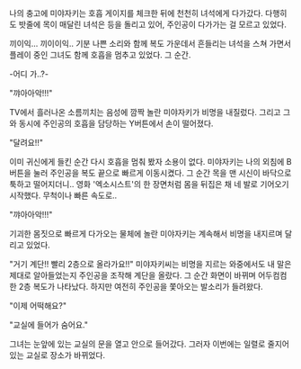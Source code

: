 나의 충고에 미야자키는 호흡 게이지를 체크한 뒤에 천천히 녀석에게 다가갔다.
다행히도 밧줄에 목이 매달린 녀석은 등을 돌리고 있어, 주인공이 다가가는 걸 모르고 있었다.

끼이익... 끼이이익..
기분 나쁜 소리와 함께 복도 가운데서 흔들리는 녀석을 스쳐 가면서 플레이 중인 그녀도 함께 호흡을 멈추고 있었다.
그 순간.

-어디 가..?- 

"꺄아아악!!!" 

TV에서 흘러나온 소름끼치는 음성에 깜짝 놀란 미야자키가 비명을 내질렀다. 그리고 그와 동시에 주인공의 호흡을 담당하는 Y버튼에서 손이 떨어졌다.

"달려요!!" 

이미 귀신에게 들킨 순간 다시 호흡을 멈춰 봤자 소용이 없다.
미야자키는 나의 외침에 B버튼을 눌러 주인공을 복도 끝으로 빠르게 이동시켰다.
그 순간 목을 맨 시신이 바닥으로 툭하고 떨어지더니..
영화 '엑소시스트'의 한 장면처럼 몸을 뒤집은 채 네 발로 기어오기 시작했다.
무척이나 빠른 속도로..

"꺄아아악!!!" 

기괴한 몸짓으로 빠르게 다가오는 물체에 놀란 미야자키는 계속해서 비명을 내지르며 달리고 있었다.

"거기 계단!! 빨리 2층으로 올라가요!!" 
미야자키씨는 비명을 지르는 와중에서도 내 말은 제대로 알아들었는지 주인공을 조작해 계단을 올랐다.
그 순간 화면이 바뀌며 어두컴컴한 2층 복도가 나타났다.
하지만 여전히 주인공을 쫓아오는 발소리가 들려왔다.

"이제 어떡해요?" 

"교실에 들어가 숨어요." 

그녀는 눈앞에 있는 교실의 문을 열고 안으로 들어갔다. 그러자 이번에는 일렬로 줄지어 있는 교실로 장소가 바뀌었다.